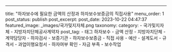 ---
title: "하자보수에 필요한 금액의 산정과 하자보수보증금의 직접사용"
menu_order: 1
post_status: publish
post_excerpt: 
post_date: 2023-10-22 04:47:37
featured_image: _images/국가및지자체.png
taxonomy:
    category:
        - 국가및지자체
        - 지방자치단체공사계약자
    post_tag:
        -  태그 하자보수
        -  금액 산정
        -  지방자치단체
        -  계약담당자
        -  하자검사
        -  보증기관
        -  하자보수보증금
        -  직접 사용
        -  예산
        -  설계도서
        -  규격서
        -  과업이행요청서
        -  하자여부 확인
        -  자금 부족
        -  보수작업
